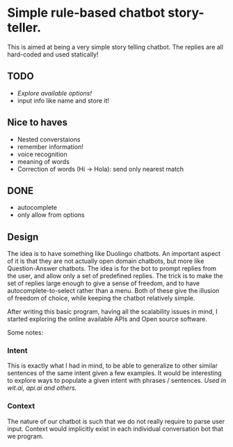 # Simple rule-based chatbot story-teller.

This is aimed at being a very simple story telling chatbot. The replies are all
hard-coded and used statically!

## TODO
- *Explore available options!*
- input info like name and store it!

## Nice to haves
- Nested converstaions
- remember information!
- voice recognition
- meaning of words
- Correction of words (Hi -> Hola): send only nearest match

## DONE
- autocomplete
- only allow from options


## Design
The idea is to have something like Duolingo chatbots. An important aspect of it
is that they are not actually open domain chatbots, but more like
Question-Answer chatbots. The idea is for the bot to prompt replies from the
user, and allow only a set of predefined replies. The trick is to make the set
of replies large enough to give a sense of freedom, and to have
autocomplete-to-select rather than a menu. Both of these give the illusion of
freedom of choice, while keeping the chatbot relatively simple.

After writing this basic program, having all the scalability issues in mind, I
started exploring the online available APIs and Open source software.

Some notes:
### Intent
This is exactly what I had in mind, to be able to generalize to other
similar sentences of the same intent given a few examples.
It would be interesting to explore ways to populate a given intent with phrases
/ sentences.
*Used in wit.ai, api.ai and others.*

### Context
The nature of our chatbot is such that we do not really require to parse user
input. Context would implicitly exist in each individual conversation bot that
we program.
